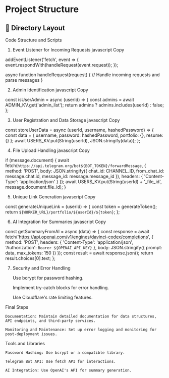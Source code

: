 # Project Structure

## 📁 Directory Layout

Code Structure and Scripts
1. Event Listener for Incoming Requests
javascript
Copy

addEventListener('fetch', event => {
  event.respondWith(handleRequest(event.request));
});

async function handleRequest(request) {
  // Handle incoming requests and parse messages
}

2. Admin Identification
javascript
Copy

const isUserAdmin = async (userId) => {
  const admins = await ADMIN_KV.get('admin_list');
  return admins ? admins.includes(userId) : false;
};

3. User Registration and Data Storage
javascript
Copy

const storeUserData = async (userId, username, hashedPassword) => {
  const data = { username, password: hashedPassword, portfolio: {}, resume: {} };
  await USERS_KV.put(String(userId), JSON.stringify(data));
};

4. File Upload Handling
javascript
Copy

if (message.document) {
  await fetch(`https://api.telegram.org/bot${BOT_TOKEN}/forwardMessage`, {
    method: 'POST',
    body: JSON.stringify({
      chat_id: CHANNEL_ID,
      from_chat_id: message.chat.id,
      message_id: message.message_id
    }),
    headers: { 'Content-Type': 'application/json' }
  });
  await USERS_KV.put(String(userId) + '_file_id', message.document.file_id);
}

5. Unique Link Generation
javascript
Copy

const generateUniqueLink = (userId) => {
  const token = generateToken();
  return `${WORKER_URL}/portfolio/${userId}/${token}`;
};

6. AI Integration for Summaries
javascript
Copy

const getSummaryFromAI = async (data) => {
  const response = await fetch('https://api.openai.com/v1/engines/davinci-codex/completions', {
    method: 'POST',
    headers: {
      'Content-Type': 'application/json',
      'Authorization': `Bearer ${OPENAI_API_KEY}`
    },
    body: JSON.stringify({
      prompt: data,
      max_tokens: 150
    })
  });
  const result = await response.json();
  return result.choices[0].text;
};

7. Security and Error Handling

    Use bcrypt for password hashing.

    Implement try-catch blocks for error handling.

    Use Cloudflare's rate limiting features.

Final Steps

    Documentation: Maintain detailed documentation for data structures, API endpoints, and third-party services.

    Monitoring and Maintenance: Set up error logging and monitoring for post-deployment issues.

Tools and Libraries

    Password Hashing: Use bcrypt or a compatible library.

    Telegram Bot API: Use fetch API for interactions.

    AI Integration: Use OpenAI's API for summary generation.